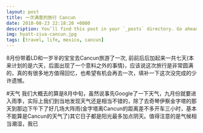 ```yaml
---
layout: post
title: 一次满意的旅行 Cancun
date: 2018-08-23 22:18:20 +0800
description: You’ll find this post in your `_posts` directory. Go ahead and edit it and re-build the site to see your changes. # Add post description (optional)
img: hyatt-ziva-cancun.jpg
tags: [travel, life, mexico, cancun]
---
```


8月份带着LD和一岁半的宝宝去Cancun旅游了一次, 前前后后加起来一共七天(本来计划的是六天，后面出现了一个意料之外的事情)，应该说这次旅行是非常圆满的，真的有很多地方值得回忆，也希望有机会再去一次，填补一下这次没完成的少许遗憾。

#天气
我们大概去的算是8月中旬，虽然说事先Google了一下天气，九月份就要进入雨季，实际上我们到当地发现天气还是相当不错的，除了去奇琴伊察金字塔的那天到那边下午下了好几场大阵雨(金字塔离Cancun的距离差不多开车三小时，基本不能算是Cancun的天气了)其它日子都是阳光最多加点阴天。值得注意的是气候相当潮湿，我已


